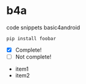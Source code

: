# b4a
code snippets basic4android

```b4a
pip install foobar
```

- [x] Complete!
- [ ] Not complete!

- item1
- item2
